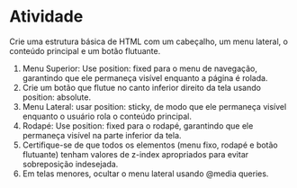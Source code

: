 # Atividade

Crie uma estrutura básica de HTML com um cabeçalho, um menu lateral, o conteúdo principal e um botão flutuante.

1. Menu Superior: Use position: fixed para o menu de navegação, garantindo que ele permaneça visível enquanto a página é rolada.
2. Crie um botão que flutue no canto inferior direito da tela usando position: absolute.
3. Menu Lateral: usar position: sticky, de modo que ele permaneça visível enquanto o usuário rola o conteúdo principal.
4. Rodapé: Use position: fixed para o rodapé, garantindo que ele permaneça visível na parte inferior da tela.
5. Certifique-se de que todos os elementos (menu fixo, rodapé e botão flutuante) tenham valores de z-index apropriados para evitar sobreposição indesejada.
6. Em telas menores, ocultar o menu lateral usando @media queries.
